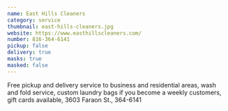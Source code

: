 ```yaml
---
name: East Hills Cleaners
category: service
thumbnail: east-hills-cleaners.jpg
website: https://www.easthillscleaners.com/
number: 816-364-6141
pickup: false
delivery: true
masks: true
masked: false
---
```

Free pickup and delivery service to business and residential areas, wash and fold service, custom laundry bags if you become a weekly customers, gift cards available, 3603 Faraon St., 364-6141